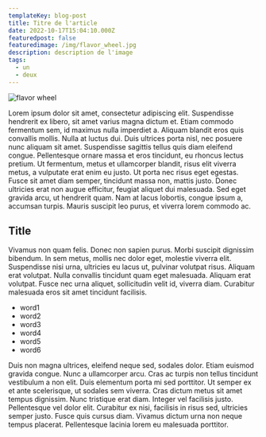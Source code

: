 ```yaml
---
templateKey: blog-post
title: Titre de l'article
date: 2022-10-17T15:04:10.000Z
featuredpost: false
featuredimage: /img/flavor_wheel.jpg
description: description de l'image
tags:
  - un
  - deux
---
```

![flavor wheel](/img/flavor_wheel.jpg)

Lorem ipsum dolor sit amet, consectetur adipiscing elit. Suspendisse hendrerit ex libero, sit amet varius magna dictum et. Etiam commodo fermentum sem, id maximus nulla imperdiet a. Aliquam blandit eros quis convallis mollis. Nulla at luctus dui. Duis ultrices porta nisl, nec posuere nunc aliquam sit amet. Suspendisse sagittis tellus quis diam eleifend congue. Pellentesque ornare massa et eros tincidunt, eu rhoncus lectus pretium. Ut fermentum, metus et ullamcorper blandit, risus elit viverra metus, a vulputate erat enim eu justo. Ut porta nec risus eget egestas. Fusce sit amet diam semper, tincidunt massa non, mattis justo. Donec ultricies erat non augue efficitur, feugiat aliquet dui malesuada. Sed eget gravida arcu, ut hendrerit quam. Nam at lacus lobortis, congue ipsum a, accumsan turpis. Mauris suscipit leo purus, et viverra lorem commodo ac.

## Title

Vivamus non quam felis. Donec non sapien purus. Morbi suscipit dignissim bibendum. In sem metus, mollis nec dolor eget, molestie viverra elit. Suspendisse nisi urna, ultricies eu lacus ut, pulvinar volutpat risus. Aliquam erat volutpat. Nulla convallis tincidunt quam eget malesuada. Aliquam erat volutpat. Fusce nec urna aliquet, sollicitudin velit id, viverra diam. Curabitur malesuada eros sit amet tincidunt facilisis.

* word1
* word2
* word3
* word4
* word5
* word6

Duis non magna ultrices, eleifend neque sed, sodales dolor. Etiam euismod gravida congue. Nunc a ullamcorper arcu. Cras ac turpis non tellus tincidunt vestibulum a non elit. Duis elementum porta mi sed porttitor. Ut semper ex et ante scelerisque, ut sodales sem viverra. Cras dictum metus sit amet tempus dignissim. Nunc tristique erat diam. Integer vel facilisis justo. Pellentesque vel dolor elit. Curabitur ex nisi, facilisis in risus sed, ultricies semper justo. Fusce quis cursus diam. Vivamus dictum urna non neque tempus placerat. Pellentesque lacinia lorem eu malesuada porttitor.